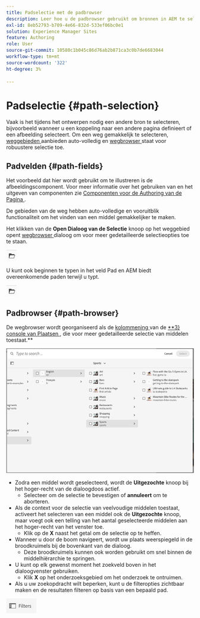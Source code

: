 ```yaml
---
title: Padselectie met de padbrowser
description: Leer hoe u de padbrowser gebruikt om bronnen in AEM te selecteren.
exl-id: 8eb52793-b709-4e66-832d-533ef06bc0e1
solution: Experience Manager Sites
feature: Authoring
role: User
source-git-commit: 10580c1b045c86d76ab2b871ca3c0b7de6683044
workflow-type: tm+mt
source-wordcount: '322'
ht-degree: 3%

---
```


# Padselectie {#path-selection}

Vaak is het tijdens het ontwerpen nodig een andere bron te selecteren, bijvoorbeeld wanneer u een koppeling naar een andere pagina definieert of een afbeelding selecteert. Om een weg gemakkelijk te selecteren, [ weggebieden ](#path-fields) aanbieden auto-volledig en [ wegbrowser ](#path-browser) staat voor robuustere selectie toe.

## Padvelden {#path-fields}

Het voorbeeld dat hier wordt gebruikt om te illustreren is de afbeeldingscomponent. Voor meer informatie over het gebruiken van en het uitgeven van componenten zie [ Componenten voor de Authoring van de Pagina ](/help/sites-cloud/authoring/page-editor/components.md).

De gebieden van de weg hebben auto-volledige en vooruitblik functionaliteit om het vinden van een middel gemakkelijker te maken.

Het klikken van de **Open Dialoog van de Selectie** knoop op het weggebied opent [ wegbrowser ](#path-browser) dialoog om voor meer gedetailleerde selectieopties toe te staan.

![ Open de knoop van de Dialoog van de Selectie ](assets/path-selection-open-selection-dialog.png)

U kunt ook beginnen te typen in het veld Pad en AEM biedt overeenkomende paden terwijl u typt.

![ Open de knoop van de Dialoog van de Selectie ](assets/path-selection-open-selection-dialog.png)

## Padbrowser {#path-browser}

De wegbrowser wordt georganiseerd als de [ kolommening ](/help/sites-cloud/authoring/basic-handling.md#column-view) van de [**3&rbrace; console van Plaatsen ](/help/sites-cloud/authoring/sites-console/introduction.md), die voor meer gedetailleerde selectie van middelen toestaat.**

![ Browser van de Weg ](/help/sites-cloud/authoring/assets/path-browser.png)

* Zodra een middel wordt geselecteerd, wordt de **Uitgezochte** knoop bij het hoger-recht van de dialoogdoos actief.
   * Selecteer om de selectie te bevestigen of **annuleert** om te aborteren.
* Als de context voor de selectie van veelvoudige middelen toestaat, activeert het selecteren van een middel ook de **Uitgezochte** knoop, maar voegt ook een telling van het aantal geselecteerde middelen aan het hoger-recht van het venster toe.
   * Klik op de **X** naast het getal om de selectie op te heffen.
* Wanneer u door de boom navigeert, wordt uw plaats weerspiegeld in de broodkruimels bij de bovenkant van de dialoog.
   * Deze broodkruimels kunnen ook worden gebruikt om snel binnen de middelhiërarchie te springen.
* U kunt op elk gewenst moment het zoekveld boven in het dialoogvenster gebruiken.
   * Klik **X** op het onderzoeksgebied om het onderzoek te ontruimen.
* Als u uw zoekopdracht wilt beperken, kunt u de filteropties zichtbaar maken en de resultaten filteren op basis van een bepaald pad.

![ de optie van Filters ](assets/path-selection-filters.png)
